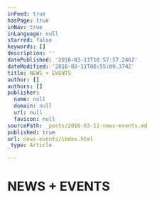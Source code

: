 ```yaml
---
inFeed: true
hasPage: true
inNav: true
inLanguage: null
starred: false
keywords: []
description: ''
datePublished: '2016-03-11T10:57:57.246Z'
dateModified: '2016-03-11T08:55:09.374Z'
title: NEWS + EVENTS
author: []
authors: []
publisher:
  name: null
  domain: null
  url: null
  favicon: null
sourcePath: _posts/2016-03-11-news-events.md
published: true
url: news-events/index.html
_type: Article

---
```

# NEWS + EVENTS
